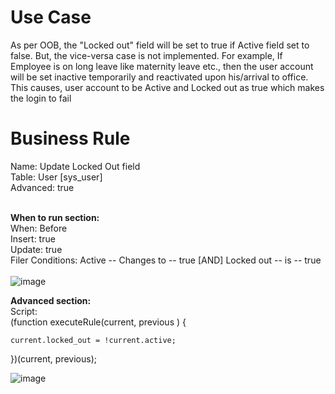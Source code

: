 # Use Case <br/>
As per OOB, the "Locked out" field will be set to true if Active field set to false. But, the vice-versa case is not implemented. For example, If Employee is on long leave like maternity leave etc., then the user account will be set inactive temporarily and reactivated upon his/arrival to office. This causes, user account to be Active and Locked out as true which makes the login to fail
# Business Rule <br/>
Name: Update Locked Out field<br/>
Table: User [sys_user] <br/>
Advanced: true <br /><br/>

**When to run section:**<br/>
When: Before <br/>
Insert: true <br/>
Update: true <br/>
Filer Conditions: Active -- Changes to -- true [AND] Locked out -- is -- true<br/><br/>
![image](https://github.com/user-attachments/assets/835f6d9c-8d60-4b1a-9159-bda5576fe088)

**Advanced section:**<br/>
Script:<br/>
(function executeRule(current, previous ) {

	current.locked_out = !current.active; 

})(current, previous);

![image](https://github.com/user-attachments/assets/0fd67e77-38f3-449d-9647-047406f8d23e)


